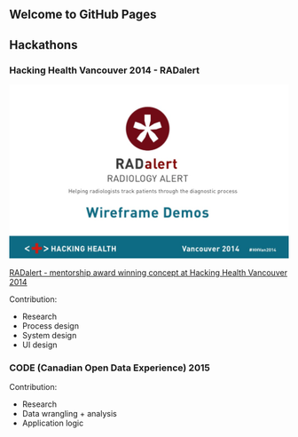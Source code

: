 ## Welcome to GitHub Pages

<!--- 
You can use the [editor on GitHub](https://github.com/submodality/folio/edit/master/index.md) to maintain and preview the content for your website in Markdown files.

Whenever you commit to this repository, GitHub Pages will run [Jekyll](https://jekyllrb.com/) to rebuild the pages in your site, from the content in your Markdown files. 


### Markdown

Markdown is a lightweight and easy-to-use syntax for styling your writing. It includes conventions for

```markdown
Syntax highlighted code block

# Header 1
## Header 2
### Header 3

- Bulleted
- List

1. Numbered
2. List

**Bold** and _Italic_ and `Code` text

[Link](url) and ![Image](src)
```

For more details see [GitHub Flavored Markdown](https://guides.github.com/features/mastering-markdown/).

### Jekyll Themes

Your Pages site will use the layout and styles from the Jekyll theme you have selected in your [repository settings](https://github.com/submodality/folio/settings). The name of this theme is saved in the Jekyll `_config.yml` configuration file.

### Support or Contact

Having trouble with Pages? Check out our [documentation](https://help.github.com/categories/github-pages-basics/) or [contact support](https://github.com/contact) and we’ll help you sort it out.

---> 

## Hackathons 

### Hacking Health Vancouver 2014 - RADalert 
[<img src = "/assets/img/RADalert.png">](//www.slideshare.net/VivienLo1/ra-dalert-presentation-fixed)

[RADalert - mentorship award winning concept at Hacking Health Vancouver 2014](//www.slideshare.net/VivienLo1/ra-dalert-presentation-fixed)
<!--- Content ---> 
Contribution: 
- Research
- Process design
- System design
- UI design 

### CODE (Canadian Open Data Experience) 2015 

<!--- Content ---> 

Contribution: 
- Research
- Data wrangling + analysis
- Application logic
